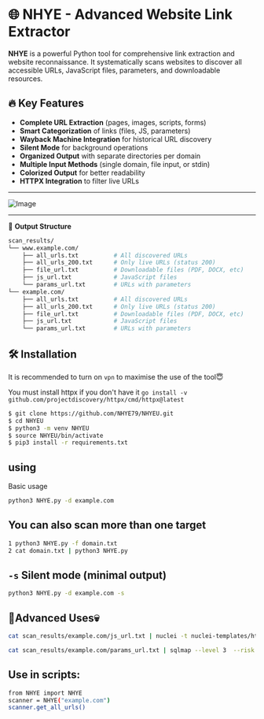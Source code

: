 # 🌐 NHYE - Advanced Website Link Extractor

**NHYE** is a powerful Python tool for comprehensive link extraction and website reconnaissance. It systematically scans websites to discover all accessible URLs, JavaScript files, parameters, and downloadable resources.

## 🔥 Key Features

- **Complete URL Extraction** (pages, images, scripts, forms)
- **Smart Categorization** of links (files, JS, parameters)
- **Wayback Machine Integration** for historical URL discovery
- **Silent Mode** for background operations
- **Organized Output** with separate directories per domain
- **Multiple Input Methods** (single domain, file input, or stdin)
- **Colorized Output** for better readability
- **HTTPX Integration** to filter live URLs
-------------------------------------------------------------------

![Image](https://github.com/user-attachments/assets/f8d2e2fc-a1a5-42dc-b86a-e7039e2b0c94)


--------------------------------------------------------------------
📂 **Output Structure**
```bash
scan_results/
└── www.example.com/
    ├── all_urls.txt          # All discovered URLs
    ├── all_urls_200.txt      # Only live URLs (status 200)
    ├── file_url.txt          # Downloadable files (PDF, DOCX, etc)
    ├── js_url.txt            # JavaScript files
    └── params_url.txt        # URLs with parameters
└── example.com/
    ├── all_urls.txt          # All discovered URLs
    ├── all_urls_200.txt      # Only live URLs (status 200)
    ├── file_url.txt          # Downloadable files (PDF, DOCX, etc)
    ├── js_url.txt            # JavaScript files
    └── params_url.txt        # URLs with parameters

```
## 🛠 Installation
It is recommended to turn on `vpn` to maximise the use of the tool😇

You must install httpx if you don't have it `go install -v github.com/projectdiscovery/httpx/cmd/httpx@latest`
```bash
$ git clone https://github.com/NHYE79/NHYEU.git
$ cd NHYEU
$ python3 -m venv NHYEU
$ source NHYEU/bin/activate
$ pip3 install -r requirements.txt
```
## using

Basic usage

```bash
python3 NHYE.py -d example.com
```
## You can also scan more than one target
```bash
1 python3 NHYE.py -f domain.txt
2 cat domain.txt | python3 NHYE.py
```
## `-s` Silent mode (minimal output)
```bash
python3 NHYE.py -d example.com -s
```
## 📌Advanced Uses💀
```bash
cat scan_results/example.com/js_url.txt | nuclei -t nuclei-templates/http/exposures/

cat scan_results/example.com/params_url.txt | sqlmap --level 3  --risk 3 --random-agent --tamper=space2hash,space2comment
```
## Use in scripts:
```bash
from NHYE import NHYE
scanner = NHYE("example.com")
scanner.get_all_urls()
```
